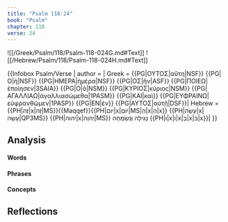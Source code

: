 ```yaml
---
title: "Psalm 118:24"
book: "Psalm"
chapter: 118
verse: 24
---
```

![[/Greek/Psalm/118/Psalm-118-024G.md#Text]]
![[/Hebrew/Psalm/118/Psalm-118-024H.md#Text]]

{{Infobox Psalm/Verse |
  author =  |
  Greek = {{PG|ΟΥΤΟΣ|αὕτη|NSF}} {{PG|Ο|ἡ|NSF}} {{PG|ΗΜΕΡΑ|ἡμέρα|NSF}} {{PG|ΟΣ|ἣν|ASF}} {{PG|ΠΟΙΕΩ|ἐποίησεν|3SAIA}} {{PG|Ο|ὁ|NSM}} {{PG|ΚΥΡΙΟΣ|κύριος|NSM}} {{PG|ΑΓΑΛΛΙΑΩ|ἀγαλλιασώμεθα|1PASM}} {{PG|ΚΑΙ|καὶ}} {{PG|ΕΥΦΡΑΙΝΩ|εὐφρανθῶμεν|1PASP}} {{PG|ΕΝ|ἐν}} {{PG|ΑΥΤΟΣ|αὐτῇ|DSF}}|
  Hebrew = {{PH|זֶה|x|זֶה|MS}}{{Maqqef}}{{PH|יום|x|יּוֹם|MS|הַ|x|הַ|x}} {{PH|עָשָׂה|x|עָשָׂה|QP3MS}} {{PH|יהוה|x|יְהוָה|MS}}
נָגִילָה
וְנִשְׂמְחָה
{{PH|וֹ|x|וֹ|x|בְּ|x|ב|x}}׃|
}}

## Analysis

#### Words

#### Phrases

#### Concepts

## Reflections
